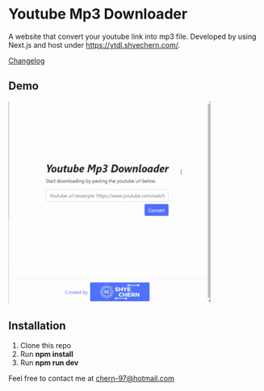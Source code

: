 # Youtube Mp3 Downloader

A website that convert your youtube link into mp3 file. Developed by using Next.js and host under https://ytdl.shyechern.com/.

[Changelog](CHANGELOG.md)

## Demo

<img src="https://github.com/ShyeChern/youtube-download/raw/master/gif/demo-download.gif" alt="Demo Download" width="400" height="400"> 

## Installation

1. Clone this repo
2. Run **npm install**
3. Run **npm run dev**

Feel free to contact me at chern-97@hotmail.com
